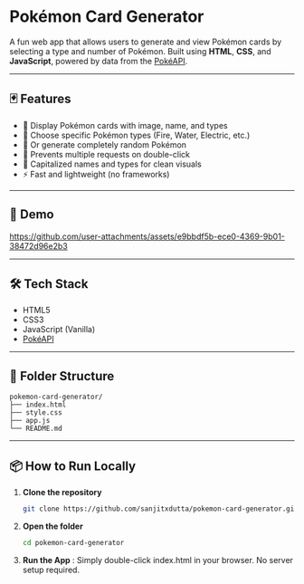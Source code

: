 # Pokémon Card Generator

A fun web app that allows users to generate and view Pokémon cards by selecting a type and number of Pokémon. Built using **HTML**, **CSS**, and **JavaScript**, powered by data from the [PokéAPI](https://pokeapi.co/).

---

## 🃏 Features

- 🎴 Display Pokémon cards with image, name, and types
- 🔄 Choose specific Pokémon types (Fire, Water, Electric, etc.)
- 🎲 Or generate completely random Pokémon
- 🚫 Prevents multiple requests on double-click
- 🧠 Capitalized names and types for clean visuals
- ⚡ Fast and lightweight (no frameworks)

---

## 📸 Demo

https://github.com/user-attachments/assets/e9bbdf5b-ece0-4369-9b01-38472d96e2b3

---

## 🛠 Tech Stack

- HTML5
- CSS3
- JavaScript (Vanilla)
- [PokéAPI](https://pokeapi.co/)

---

## 📂 Folder Structure
```
pokemon-card-generator/
├── index.html
├── style.css
├── app.js
└── README.md
```

---

## 📦 How to Run Locally

1. **Clone the repository**
   ```bash
   git clone https://github.com/sanjitxdutta/pokemon-card-generator.git
2. **Open the folder**
   ```bash
   cd pokemon-card-generator
3. **Run the App**
: Simply double-click index.html in your browser.
No server setup required.

